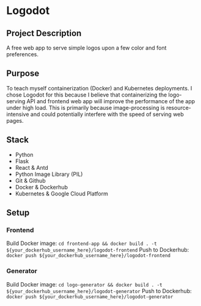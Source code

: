 # Logodot

## Project Description

A free web app to serve simple logos upon a few color and font preferences.

## Purpose

To teach myself containerization (Docker) and Kubernetes deployments. I chose Logodot for this because I believe that containerizing the logo-serving API and frontend web app will improve the performance of the app under high load. This is primarily because image-processing is resource-intensive and could potentially interfere with the speed of serving web pages.

## Stack

- Python
- Flask
- React & Antd
- Python Image Library (PIL)
- Git & Github
- Docker & Dockerhub
- Kubernetes & Google Cloud Platform

## Setup

### Frontend

Build Docker image: `cd frontend-app && docker build . -t ${your_dockerhub_username_here}/logodot-frontend`
Push to Dockerhub: `docker push ${your_dockerhub_username_here}/logodot-frontend`

### Generator

Build Docker image: `cd logo-generator && docker build . -t ${your_dockerhub_username_here}/logodot-generator`
Push to Dockerhub: `docker push ${your_dockerhub_username_here}/logodot-generator`